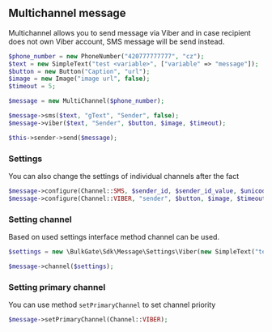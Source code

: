 ## Multichannel message

Multichannel allows you to send message via Viber and in case recipient does not own Viber account, SMS message will be send instead.

```php
$phone_number = new PhoneNumber("420777777777", "cz");
$text = new SimpleText("test <variable>", ["variable" => "message"]);
$button = new Button("Caption", "url");
$image = new Image("image url", false);
$timeout = 5;

$message = new MultiChannel($phone_number);

$message->sms($text, "gText", "Sender", false);
$message->viber($text, "Sender", $button, $image, $timeout);

$this->sender->send($message);
```

### Settings

You can also change the settings of individual channels after the fact

```php
$message->configure(Channel::SMS, $sender_id, $sender_id_value, $unicode);
$message->configure(Channel::VIBER, "sender", $button, $image, $timeout);
```

### Setting channel

Based on used settings interface method channel can be used.

```php
$settings = new \BulkGate\Sdk\Message\Settings\Viber(new SimpleText("text_message"), "sender", $button, $image, $timeout);

$message->channel($settings);
```

### Setting primary channel

You can use method `setPrimaryChannel` to set channel priority

```php
$message->setPrimaryChannel(Channel::VIBER);
```
